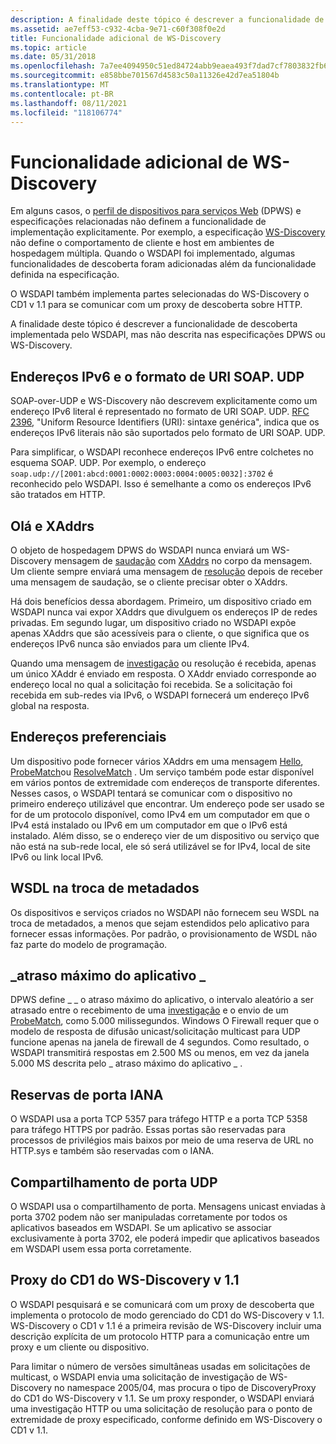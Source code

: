 ```yaml
---
description: A finalidade deste tópico é descrever a funcionalidade de descoberta implementada pelo WSDAPI, mas não descrita nas especificações DPWS ou WS-Discovery.
ms.assetid: ae7eff53-c932-4cba-9e71-c60f308f0e2d
title: Funcionalidade adicional de WS-Discovery
ms.topic: article
ms.date: 05/31/2018
ms.openlocfilehash: 7a7ee4094950c51ed84724abb9eaea493f7dad7cf7803832fb6e8762fdd99811
ms.sourcegitcommit: e858bbe701567d4583c50a11326e42d7ea51804b
ms.translationtype: MT
ms.contentlocale: pt-BR
ms.lasthandoff: 08/11/2021
ms.locfileid: "118106774"
---
```

# <a name="additional-ws-discovery-functionality"></a>Funcionalidade adicional de WS-Discovery

Em alguns casos, o [perfil de dispositivos para serviços Web](https://specs.xmlsoap.org/ws/2006/02/devprof/) (DPWS) e especificações relacionadas não definem a funcionalidade de implementação explicitamente. Por exemplo, a especificação [WS-Discovery](https://specs.xmlsoap.org/ws/2005/04/discovery/ws-discovery.pdf) não define o comportamento de cliente e host em ambientes de hospedagem múltipla. Quando o WSDAPI foi implementado, algumas funcionalidades de descoberta foram adicionadas além da funcionalidade definida na especificação.

O WSDAPI também implementa partes selecionadas do WS-Discovery o CD1 v 1.1 para se comunicar com um proxy de descoberta sobre HTTP.

A finalidade deste tópico é descrever a funcionalidade de descoberta implementada pelo WSDAPI, mas não descrita nas especificações DPWS ou WS-Discovery.

## <a name="ipv6-addresses-and-the-soapudp-uri-format"></a>Endereços IPv6 e o formato de URI SOAP. UDP

SOAP-over-UDP e WS-Discovery não descrevem explicitamente como um endereço IPv6 literal é representado no formato de URI SOAP. UDP. [RFC 2396](https://www.ietf.org/rfc/rfc2396.txt), "Uniform Resource Identifiers (URI): sintaxe genérica", indica que os endereços IPv6 literais não são suportados pelo formato de URI SOAP. UDP.

Para simplificar, o WSDAPI reconhece endereços IPv6 entre colchetes no esquema SOAP. UDP. Por exemplo, o endereço `soap.udp://[2001:abcd:0001:0002:0003:0004:0005:0032]:3702` é reconhecido pelo WSDAPI. Isso é semelhante a como os endereços IPv6 são tratados em HTTP.

## <a name="hello-and-xaddrs"></a>Olá e XAddrs

O objeto de hospedagem DPWS do WSDAPI nunca enviará um WS-Discovery mensagem de [saudação](hello-message.md) com [XAddrs](xaddr-validation-rules.md) no corpo da mensagem. Um cliente sempre enviará uma mensagem de [resolução](resolve-message.md) depois de receber uma mensagem de saudação, se o cliente precisar obter o XAddrs.

Há dois benefícios dessa abordagem. Primeiro, um dispositivo criado em WSDAPI nunca vai expor XAddrs que divulguem os endereços IP de redes privadas. Em segundo lugar, um dispositivo criado no WSDAPI expõe apenas XAddrs que são acessíveis para o cliente, o que significa que os endereços IPv6 nunca são enviados para um cliente IPv4.

Quando uma mensagem de [investigação](probe-message.md) ou resolução é recebida, apenas um único XAddr é enviado em resposta. O XAddr enviado corresponde ao endereço local no qual a solicitação foi recebida. Se a solicitação foi recebida em sub-redes via IPv6, o WSDAPI fornecerá um endereço IPv6 global na resposta.

## <a name="preferred-addresses"></a>Endereços preferenciais

Um dispositivo pode fornecer vários XAddrs em uma mensagem [Hello](hello-message.md), [ProbeMatch](probematches-message.md)ou [ResolveMatch](resolvematches-message.md) . Um serviço também pode estar disponível em vários pontos de extremidade com endereços de transporte diferentes. Nesses casos, o WSDAPI tentará se comunicar com o dispositivo no primeiro endereço utilizável que encontrar. Um endereço pode ser usado se for de um protocolo disponível, como IPv4 em um computador em que o IPv4 está instalado ou IPv6 em um computador em que o IPv6 está instalado. Além disso, se o endereço vier de um dispositivo ou serviço que não está na sub-rede local, ele só será utilizável se for IPv4, local de site IPv6 ou link local IPv6.

## <a name="wsdl-in-metadata-exchange"></a>WSDL na troca de metadados

Os dispositivos e serviços criados no WSDAPI não fornecem seu WSDL na troca de metadados, a menos que sejam estendidos pelo aplicativo para fornecer essas informações. Por padrão, o provisionamento de WSDL não faz parte do modelo de programação.

## <a name="app_max_delay"></a>\_atraso máximo do aplicativo \_

DPWS define \_ \_ o atraso máximo do aplicativo, o intervalo aleatório a ser atrasado entre o recebimento de uma [investigação](probe-message.md) e o envio de um [ProbeMatch](probematches-message.md), como 5.000 milissegundos. Windows O Firewall requer que o modelo de resposta de difusão unicast/solicitação multicast para UDP funcione apenas na janela de firewall de 4 segundos. Como resultado, o WSDAPI transmitirá respostas em 2.500 MS ou menos, em vez da janela 5.000 MS descrita pelo \_ atraso máximo do aplicativo \_ .

## <a name="iana-port-reservations"></a>Reservas de porta IANA

O WSDAPI usa a porta TCP 5357 para tráfego HTTP e a porta TCP 5358 para tráfego HTTPS por padrão. Essas portas são reservadas para processos de privilégios mais baixos por meio de uma reserva de URL no HTTP.sys e também são reservadas com o IANA.

## <a name="udp-port-sharing"></a>Compartilhamento de porta UDP

O WSDAPI usa o compartilhamento de porta. Mensagens unicast enviadas à porta 3702 podem não ser manipuladas corretamente por todos os aplicativos baseados em WSDAPI. Se um aplicativo se associar exclusivamente à porta 3702, ele poderá impedir que aplicativos baseados em WSDAPI usem essa porta corretamente.

## <a name="ws-discovery-v11-cd1-proxy"></a>Proxy do CD1 do WS-Discovery v 1.1

O WSDAPI pesquisará e se comunicará com um proxy de descoberta que implementa o protocolo de modo gerenciado do CD1 do WS-Discovery v 1.1. WS-Discovery o CD1 v 1.1 é a primeira revisão de WS-Discovery incluir uma descrição explícita de um protocolo HTTP para a comunicação entre um proxy e um cliente ou dispositivo.

Para limitar o número de versões simultâneas usadas em solicitações de multicast, o WSDAPI envia uma solicitação de investigação de WS-Discovery no namespace 2005/04, mas procura o tipo de DiscoveryProxy do CD1 do WS-Discovery v 1.1. Se um proxy responder, o WSDAPI enviará uma investigação HTTP ou uma solicitação de resolução para o ponto de extremidade de proxy especificado, conforme definido em WS-Discovery o CD1 v 1.1.

 

 



